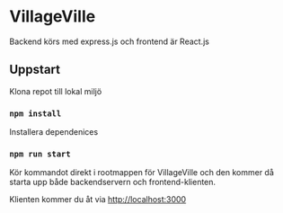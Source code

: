 # VillageVille

Backend körs med express.js och frontend är React.js

## Uppstart

Klona repot till lokal miljö

### `npm install`

Installera dependenices 

### `npm run start`

Kör kommandot direkt i rootmappen för VillageVille och den kommer då starta upp både backendservern och frontend-klienten.

Klienten kommer du åt via  [http://localhost:3000](http://localhost:3000)
